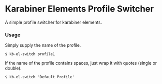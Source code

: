 # Karabiner Elements Profile Switcher

A simple profile switcher for karabiner elements.

### Usage

Simply supply the name of the profile.

```
$ kb-el-switch profile1
```

If the name of the profile contains spaces, just wrap it with quotes (single or double).

```
$ kb-el-switch 'Default Profile'
```
